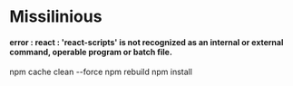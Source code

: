 # Missilinious
#### error : react : 'react-scripts' is not recognized as an internal or external command, operable program or batch file.
npm cache clean --force
npm rebuild
npm install
